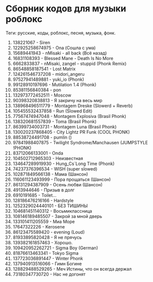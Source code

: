 # Сборник кодов для музыки роблокс 

Теги: русские, коды, роблокс, песня, музыка, фонк.

1. 138221067 - Siren
2. 122925258674975 - Ona (Сошла с ума)
3. 15689441943 - nMisaki - all back (Всё назад)
4. 16831108393 - Blessed Mane - Death Is No More
5. 6662833837 - nMisaki, zangel - stuppid (Phonk Remix)
6. 86548858187541 - Lost Matrix
7. 124261546737208 - midori_angeru
8. 97527941489881 - yuki_io (Phonk)
9. 99128910197696 - Mutilation 1.4 (Phonk)
10. 85381156840384 - pon
11. 132973772452511 - Moscow
12. 90398320838813 - Я закричу на весь мир
13. 138968496511779 - Montagem Dreske (Slowerd + Reverb)
14. 105455532437858 - Run (Slowed Edit)
15. 77567474947048 - Montagem Explosiva (Brasil Phonk)
16. 138320681557839 - Toma (Brasil Phonk)
17. 86399734003731 - Montagem Luna (Brasil Phonk)
18. 130020237868405 - City Lightz PR Funk (COOL PHONK)
19. 88538724491708 - pumlin ()
20. 97841988407875 - Twilight Syndrome/Manchausen (JUMPSTYLE !PHONK)
21. 83712066133001 - Onda
22. 104502712965303 - Неизвестная
23. 134647289919930 - Hung_Cs`Long Time (Phonk)
24. 74237376396534 - WISH (super slowed)
25. 102871849566138 - Мама (Шансон) 
26. 116061123493999 - Пора прощаться (Шансон)
27. 86131294387909 - Осень любви (Шансон)
28. 4913944646 - Призыв в долг
29. 6910191685 - Toilet...
30. 128186476216166 - Hardstyle
31. 1252329024440101 - БЕЗ ТИШИНЫ
32. 104681451140312 - Восьмиклассница
33. 108146189485507 - Закрой за мной дверь
34. 133101411205559 - Миа Море
35. 17647322226 - Kerosene
36. 86123475589420 - evening (Loud)
37. 81933895820428 - Я не прячусь
38. 139382161857463 - Хорошо.
39. 109420952262721 - Sigma Boy (German)
40. 81876613463341 - Tokyo Sigma
41. 137723036891447 - Winter Phonk
42. 137940913516066 - Гимн Богине
43. 128829488529265 - Меч Истины, что он всегда держал
44. 73180347730720 - Нас не догонят